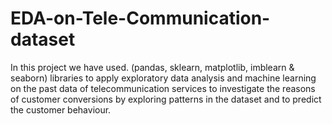 # EDA-on-Tele-Communication-dataset
In this project we have used. (pandas, sklearn, matplotlib, imblearn &amp; seaborn) libraries to apply exploratory data analysis and machine learning on the past data of telecommunication services to investigate the reasons of customer conversions by exploring patterns in the dataset and to predict the customer behaviour.
